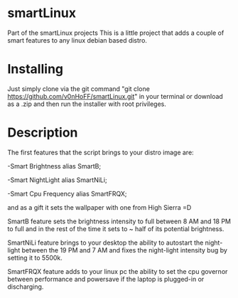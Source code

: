 # smartLinux



Part of the smartLinux projects
This is a little project that adds a couple of smart features to any linux debian based distro.

# Installing
  
  Just simply clone via the git command "git clone https://github.com/v0nHoFF/smartLinux.git" in your terminal or download as a .zip and then run the installer with root privileges.


# Description

The first features that the script brings to your distro image are:



-Smart Brightness alias SmartB;

-Smart NightLight alias SmartNiLi;

-Smart Cpu Frequency alias SmartFRQX;

and as a gift it sets the wallpaper with one from High Sierra =D


SmartB feature sets the brightness intensity to full between 8 AM and 18 PM to full and in the rest of the time it sets to ~ half of its potential brightness.

SmartNiLi feature brings to your desktop the ability to autostart the night-light between the 19 PM and 7 AM and fixes the night-light intensity bug by setting it to 5500k.

SmartFRQX feature adds to your linux pc the ability to set the cpu governor between performance and powersave if the laptop is plugged-in or discharging.
